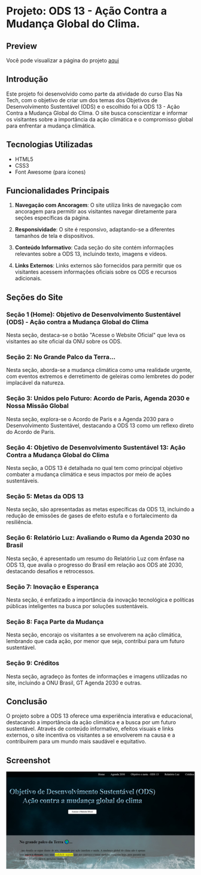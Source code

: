 
# Projeto: ODS 13 - Ação Contra a Mudança Global do Clima. 


## Preview

Você pode visualizar a página do projeto [aqui](https://anamanuellar.github.io/ODS13-project/)


## Introdução

Este projeto foi desenvolvido como parte da atividade do curso Elas Na Tech, com o objetivo de criar um dos temas dos Objetivos de Desenvolvimento Sustentável (ODS) e o escolhido foi a ODS 13 - Ação Contra a Mudança Global do Clima. O site busca conscientizar e informar os visitantes sobre a importância da ação climática e o compromisso global para enfrentar a mudança climática.

## Tecnologias Utilizadas

- HTML5
- CSS3
- Font Awesome (para ícones)

## Funcionalidades Principais

1. **Navegação com Ancoragem**: O site utiliza links de navegação com ancoragem para permitir aos visitantes navegar diretamente para seções específicas da página.

2. **Responsividade**: O site é responsivo, adaptando-se a diferentes tamanhos de tela e dispositivos.

3. **Conteúdo Informativo**: Cada seção do site contém informações relevantes sobre a ODS 13, incluindo texto, imagens e vídeos.

4. **Links Externos**: Links externos são fornecidos para permitir que os visitantes acessem informações oficiais sobre os ODS e recursos adicionais.

## Seções do Site

### Seção 1 (Home): Objetivo de Desenvolvimento Sustentável (ODS) - Ação contra a Mudança Global do Clima

Nesta seção, destaca-se o botão "Acesse o Website Oficial" que leva os visitantes ao site oficial da ONU sobre os ODS.

### Seção 2: No Grande Palco da Terra...

Nesta seção, aborda-se a mudança climática como uma realidade urgente, com eventos extremos e derretimento de geleiras como lembretes do poder implacável da natureza.

### Seção 3: Unidos pelo Futuro: Acordo de Paris, Agenda 2030 e Nossa Missão Global

Nesta seção, explora-se o Acordo de Paris e a Agenda 2030 para o Desenvolvimento Sustentável, destacando a ODS 13 como um reflexo direto do Acordo de Paris.

### Seção 4: Objetivo de Desenvolvimento Sustentável 13: Ação Contra a Mudança Global do Clima

Nesta seção, a ODS 13 é detalhada no qual tem como principal objetivo combater a mudança climática e seus impactos por meio de ações sustentáveis.

### Seção 5: Metas da ODS 13

Nesta seção, são apresentadas as metas específicas da ODS 13, incluindo a redução de emissões de gases de efeito estufa e o fortalecimento da resiliência.

### Seção 6: Relatório Luz: Avaliando o Rumo da Agenda 2030 no Brasil

Nesta seção, é apresentado um resumo do Relatório Luz com ênfase na ODS 13, que avalia o progresso do Brasil em relação aos ODS até 2030, destacando desafios e retrocessos.

### Seção 7: Inovação e Esperança

Nesta seção, é enfatizado a importância da inovação tecnológica e políticas públicas inteligentes na busca por soluções sustentáveis.

### Seção 8: Faça Parte da Mudança

Nesta seção, encorajo os visitantes a se envolverem na ação climática, lembrando que cada ação, por menor que seja, contribui para um futuro sustentável.

### Seção 9: Créditos
Nesta seção, agradeço às fontes de informações e imagens utilizadas no site, incluindo a ONU Brasil, GT Agenda 2030 e outras.

## Conclusão

O projeto sobre a ODS 13 oferece uma experiência interativa e educacional, destacando a importância da ação climática e a busca por um futuro sustentável. Através de conteúdo informativo, efeitos visuais e links externos, o site incentiva os visitantes a se envolverem na causa e a contribuírem para um mundo mais saudável e equitativo.

## Screenshot

![Page Screenshot](https://github.com/anamanuellar/ODS13-project/blob/main/assets/img/screenshot.jpg)

